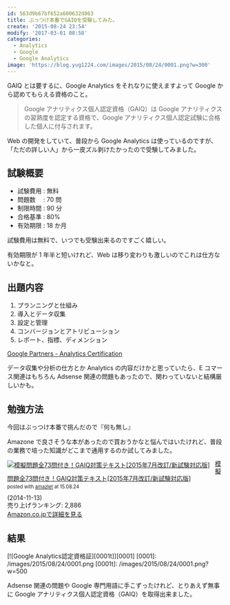 ```yaml
---
id: 563d9b67bf652a600632d063
title: ぶっつけ本番でGAIQを受験してみた。
create: '2015-08-24 23:54'
modify: '2017-03-01 08:58'
categories:
  - Analytics
  - Google
  - Google Analytics
image: 'https://blog.yug1224.com/images/2015/08/24/0001.png?w=300'
---
```


GAIQ とは要するに、Google Analytics をそれなりに使えますよって Google から認めてもらえる資格のこと。

> Google アナリティクス個人認定資格（GAIQ）は Google アナリティクスの習熟度を認定する資格で、Google アナリティクス個人認定試験に合格した個人に付与されます。

Web の開発をしていて、普段から Google Analytics は使っているのですが、「ただの詳しい人」から一皮ズル剥けたかったので受験してみました。

<!-- more -->

## 試験概要

- 試験費用 : 無料
- 問題数　 : 70 問
- 制限時間 : 90 分
- 合格基準 : 80%
- 有効期限 : 18 か月

試験費用は無料で、いつでも受験出来るのですごく嬉しい。

有効期限が 1 年半と短いけれど、Web は移り変わりも激しいのでこれは仕方ないかなと。

## 出題内容

1. プランニングと仕組み
2. 導入とデータ収集
3. 設定と管理
4. コンバージョンとアトリビューション
5. レポート、指標、ディメンション

[Google Partners - Analytics Certification](https://www.google.co.jp/partners/?hl=ja#p_analyticscertification)

データ収集や分析の仕方とか Analytics の内容だけかと思っていたら、E コマース関連はもちろん Adsense 関連の問題もあったので、関わっていないと結構厳しいかも。

## 勉強方法

今回はぶっつけ本番で挑んだので『何も無し』

Amazone で良さそうな本があったので買おうかなと悩んではいたけれど、普段の業務で培った知識がどこまで通用するのか試してみました。

<div class="amazlet-box" style="margin-bottom:0px;"><div class="amazlet-image" style="float:left;margin:0px 12px 1px 0px;"><a href="http://www.amazon.co.jp/exec/obidos/ASIN/B00PLUSWRW/yug1224-22/ref=nosim/" name="amazletlink" target="_blank"><img src="http://ecx.images-amazon.com/images/I/519VVJ6lVTL._SL160_.jpg" alt="模擬問題全73問付き！GAIQ対策テキスト[2015年7月改訂/新試験対応版]" style="border: none;" /></a></div><div class="amazlet-info" style="line-height:120%; margin-bottom: 10px"><div class="amazlet-name" style="margin-bottom:10px;line-height:120%"><a href="http://www.amazon.co.jp/exec/obidos/ASIN/B00PLUSWRW/yug1224-22/ref=nosim/" name="amazletlink" target="_blank">模擬問題全73問付き！GAIQ対策テキスト[2015年7月改訂/新試験対応版]</a><div class="amazlet-powered-date" style="font-size:80%;margin-top:5px;line-height:120%">posted with <a href="http://www.amazlet.com/" title="amazlet" target="_blank">amazlet</a> at 15.08.24</div></div><div class="amazlet-detail"> (2014-11-13)<br />売り上げランキング: 2,886<br /></div><div class="amazlet-sub-info" style="float: left;"><div class="amazlet-link" style="margin-top: 5px"><a href="http://www.amazon.co.jp/exec/obidos/ASIN/B00PLUSWRW/yug1224-22/ref=nosim/" name="amazletlink" target="_blank">Amazon.co.jpで詳細を見る</a></div></div></div><div class="amazlet-footer" style="clear: left"></div></div>

## 結果

[![Google Analytics認定資格証][0001t]][0001]
[0001]: /images/2015/08/24/0001.png
[0001t]: /images/2015/08/24/0001.png?w=500

Adsense 関連の問題や Google 専門用語に手こずったけれど、とりあえず無事に Google アナリティクス個人認定資格（GAIQ）を取得出来ました。
